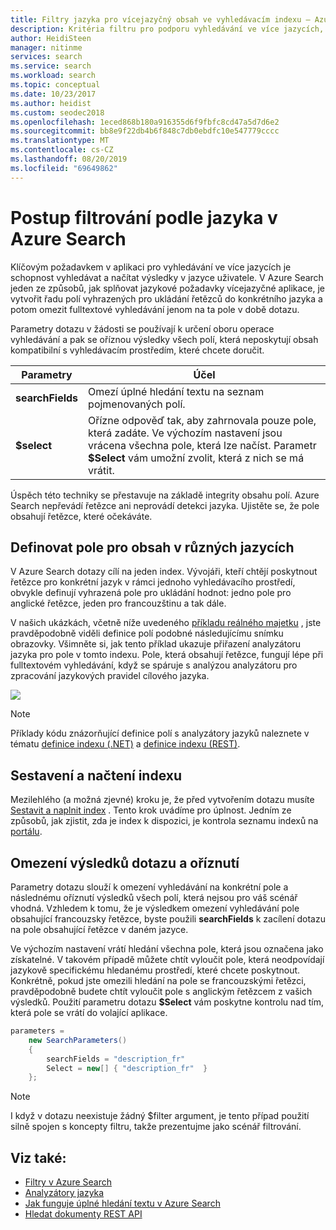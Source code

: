 ```yaml
---
title: Filtry jazyka pro vícejazyčný obsah ve vyhledávacím indexu – Azure Search
description: Kritéria filtru pro podporu vyhledávání ve více jazycích, určení rozsahu provádění dotazů na pole pro konkrétní jazyk
author: HeidiSteen
manager: nitinme
services: search
ms.service: search
ms.workload: search
ms.topic: conceptual
ms.date: 10/23/2017
ms.author: heidist
ms.custom: seodec2018
ms.openlocfilehash: 1eced868b180a916355d6f9fbfc8cd47a5d7d6e2
ms.sourcegitcommit: bb8e9f22db4b6f848c7db0ebdfc10e547779cccc
ms.translationtype: MT
ms.contentlocale: cs-CZ
ms.lasthandoff: 08/20/2019
ms.locfileid: "69649862"
---
```

# <a name="how-to-filter-by-language-in-azure-search"></a>Postup filtrování podle jazyka v Azure Search 

Klíčovým požadavkem v aplikaci pro vyhledávání ve více jazycích je schopnost vyhledávat a načítat výsledky v jazyce uživatele. V Azure Search jeden ze způsobů, jak splňovat jazykové požadavky vícejazyčné aplikace, je vytvořit řadu polí vyhrazených pro ukládání řetězců do konkrétního jazyka a potom omezit fulltextové vyhledávání jenom na ta pole v době dotazu.

Parametry dotazu v žádosti se používají k určení oboru operace vyhledávání a pak se oříznou výsledky všech polí, která neposkytují obsah kompatibilní s vyhledávacím prostředím, které chcete doručit.

| Parametry | Účel |
|-----------|--------------|
| **searchFields** | Omezí úplné hledání textu na seznam pojmenovaných polí. |
| **$select** | Ořízne odpověď tak, aby zahrnovala pouze pole, která zadáte. Ve výchozím nastavení jsou vrácena všechna pole, která lze načíst. Parametr **$Select** vám umožní zvolit, která z nich se má vrátit. |

Úspěch této techniky se přestavuje na základě integrity obsahu polí. Azure Search nepřevádí řetězce ani neprovádí detekci jazyka. Ujistěte se, že pole obsahují řetězce, které očekáváte.

## <a name="define-fields-for-content-in-different-languages"></a>Definovat pole pro obsah v různých jazycích

V Azure Search dotazy cílí na jeden index. Vývojáři, kteří chtějí poskytnout řetězce pro konkrétní jazyk v rámci jednoho vyhledávacího prostředí, obvykle definují vyhrazená pole pro ukládání hodnot: jedno pole pro anglické řetězce, jeden pro francouzštinu a tak dále. 

V našich ukázkách, včetně níže uvedeného [příkladu reálného majetku](search-get-started-portal.md) , jste pravděpodobně viděli definice polí podobné následujícímu snímku obrazovky. Všimněte si, jak tento příklad ukazuje přiřazení analyzátoru jazyka pro pole v tomto indexu. Pole, která obsahují řetězce, fungují lépe při fulltextovém vyhledávání, když se spáruje s analýzou analyzátoru pro zpracování jazykových pravidel cílového jazyka.

  ![](./media/search-filters-language/lang-fields.png)

> [!Note]
> Příklady kódu znázorňující definice polí s analyzátory jazyků naleznete v tématu [definice indexu (.NET)](https://docs.microsoft.com/azure/search/search-create-index-dotnet) a [definice indexu (REST)](search-create-index-rest-api.md).

## <a name="build-and-load-an-index"></a>Sestavení a načtení indexu

Mezilehlého (a možná zjevné) kroku je, že před vytvořením dotazu musíte [Sestavit a naplnit index](https://docs.microsoft.com/azure/search/search-create-index-dotnet) . Tento krok uvádíme pro úplnost. Jedním ze způsobů, jak zjistit, zda je index k dispozici, je kontrola seznamu indexů na [portálu](https://portal.azure.com).

## <a name="constrain-the-query-and-trim-results"></a>Omezení výsledků dotazu a oříznutí

Parametry dotazu slouží k omezení vyhledávání na konkrétní pole a následnému oříznutí výsledků všech polí, která nejsou pro váš scénář vhodná. Vzhledem k tomu, že je výsledkem omezení vyhledávání pole obsahující francouzsky řetězce, byste použili **searchFields** k zacílení dotazu na pole obsahující řetězce v daném jazyce. 

Ve výchozím nastavení vrátí hledání všechna pole, která jsou označena jako získatelné. V takovém případě můžete chtít vyloučit pole, která neodpovídají jazykově specifickému hledanému prostředí, které chcete poskytnout. Konkrétně, pokud jste omezili hledání na pole se francouzskými řetězci, pravděpodobně budete chtít vyloučit pole s anglickým řetězcem z vašich výsledků. Použití parametru dotazu **$Select** vám poskytne kontrolu nad tím, která pole se vrátí do volající aplikace.

```csharp
parameters =
    new SearchParameters()
    {
        searchFields = "description_fr" 
        Select = new[] { "description_fr"  }
    };
```
> [!Note]
> I když v dotazu neexistuje žádný $filter argument, je tento případ použití silně spojen s koncepty filtru, takže prezentujme jako scénář filtrování.

## <a name="see-also"></a>Viz také:

+ [Filtry v Azure Search](search-filters.md)
+ [Analyzátory jazyka](https://docs.microsoft.com/rest/api/searchservice/language-support)
+ [Jak funguje úplné hledání textu v Azure Search](search-lucene-query-architecture.md)
+ [Hledat dokumenty REST API](https://docs.microsoft.com/rest/api/searchservice/search-documents)

